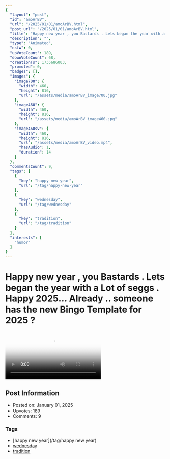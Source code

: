```yaml
---
{
  "layout": "post",
  "id": "amoArBV",
  "url": "/2025/01/01/amoArBV.html",
  "post_url": "/2025/01/01/amoArBV.html",
  "title": "Happy new year , you Bastards . Lets began the year with a Lot of seggs . Happy 2025... Already .. someone has the new Bingo Template for 2025 ?",
  "description": "",
  "type": "Animated",
  "nsfw": 0,
  "upVoteCount": 189,
  "downVoteCount": 68,
  "creationTs": 1735686003,
  "promoted": 0,
  "badges": [],
  "images": {
    "image700": {
      "width": 460,
      "height": 816,
      "url": "/assets/media/amoArBV_image700.jpg"
    },
    "image460": {
      "width": 460,
      "height": 816,
      "url": "/assets/media/amoArBV_image460.jpg"
    },
    "image460sv": {
      "width": 460,
      "height": 816,
      "url": "/assets/media/amoArBV_video.mp4",
      "hasAudio": 1,
      "duration": 14
    }
  },
  "commentsCount": 9,
  "tags": [
    {
      "key": "happy new year",
      "url": "/tag/happy-new-year"
    },
    {
      "key": "wednesday",
      "url": "/tag/wednesday"
    },
    {
      "key": "tradition",
      "url": "/tag/tradition"
    }
  ],
  "interests": [
    "humor"
  ]
}
---
```


# Happy new year , you Bastards . Lets began the year with a Lot of seggs . Happy 2025... Already .. someone has the new Bingo Template for 2025 ?

<video controls playsinline loop poster="/assets/media/amoArBV_image460.jpg">
  <source src="/assets/media/amoArBV_video.mp4" type="video/mp4">
  Your browser does not support the video tag.
</video>

## Post Information

- Posted on: January 01, 2025
- Upvotes: 189
- Comments: 9

### Tags

- [happy new year](/tag/happy new year)
- [wednesday](/tag/wednesday)
- [tradition](/tag/tradition)
